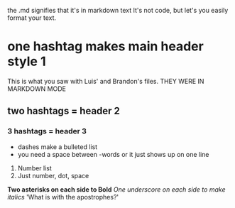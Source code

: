 the .md signifies that it's in markdown text
It's not code, but let's you easily format your text.
# one hashtag makes main header style 1
This is what you saw with Luis' and Brandon's files. THEY WERE IN MARKDOWN MODE
## two hashtags = header 2
### 3 hashtags = header 3
- dashes make a bulleted list
- you need a space between
-words or it just shows up on one line


1.  Number list
2.  Just number, dot, space

**Two asterisks on each side to Bold**
_One underscore on each side to make italics_
'What is with the apostrophes?'
